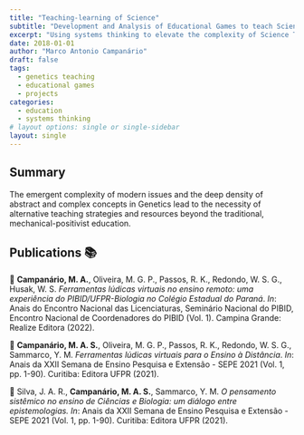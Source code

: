```yaml
---
title: "Teaching-learning of Science"
subtitle: "Development and Analysis of Educational Games to teach Science"
excerpt: "Using systems thinking to elevate the complexity of Science Teaching."
date: 2018-01-01
author: "Marco Antonio Campanário"
draft: false
tags:
  - genetics teaching
  - educational games
  - projects
categories:
  - education
  - systems thinking
# layout options: single or single-sidebar
layout: single
---
```


## Summary

The emergent complexity of modern issues and the deep density of abstract and complex concepts in Genetics lead to the necessity of alternative teaching strategies and resources beyond the traditional, mechanical-positivist education. 

## Publications :books:

📄 **Campanário, M. A.**, Oliveira, M. G. P., Passos, R. K., Redondo, W. S. G., Husak, W. S. *Ferramentas lúdicas virtuais no ensino remoto: uma experiência do PIBID/UFPR-Biologia no Colégio Estadual do Paraná*. *In*: Anais do Encontro Nacional das Licenciaturas, Seminário Nacional do PIBID, Encontro Nacional de Coordenadores do PIBID (Vol. 1). Campina Grande: Realize Editora (2022).

📄 **Campanário, M. A. S.**, Oliveira, M. G. P., Passos, R. K., Redondo, W. S. G., Sammarco, Y. M. *Ferramentas lúdicas virtuais para o Ensino à Distância*. *In*: Anais da XXII Semana de Ensino Pesquisa e Extensão - SEPE 2021 (Vol. 1, pp. 1-90). Curitiba: Editora UFPR (2021).

📄 Silva, J. A. R., **Campanário, M. A. S.**, Sammarco, Y. M. *O pensamento sistêmico no ensino de Ciências e Biologia: um diálogo entre epistemologias.* *In*: Anais da XXII Semana de Ensino Pesquisa e Extensão - SEPE 2021 (Vol. 1, pp. 1-90). Curitiba: Editora UFPR (2021).
